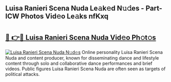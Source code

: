 ## Luisa Ranieri Scena Nuda Le𝚊k𝚎d N𝚞𝚍es - Part-ICW Photos Vid𝚎o Le𝚊ks nfKxq

# <h2><a href="http://fbfmm0.evod.top/?m=Luisa+Ranieri+Scena+Nuda">🔗 👉🔴 Luisa Ranieri Scena Nuda Vid𝚎o Ph𝚘t𝚘s</a></h2>

[![Luisa Ranieri Scena Nuda N𝚞d𝚎s](https://i.imgur.com/8V9OHl7.gif)](http://fbfmm0.evod.top/?m=Luisa+Ranieri+Scena+Nuda)
Online personality Luisa Ranieri Scena Nuda and content producer, known for disseminating dance and lifestyle content through solo and collaborative dance performances and brief videos. Public figures Luisa Ranieri Scena Nuda are often seen as targets of political attacks. 
